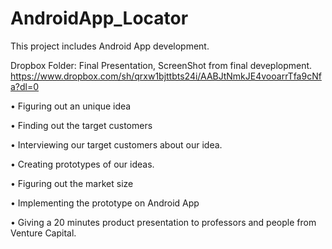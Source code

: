 # AndroidApp_Locator
This project includes Android App development.

Dropbox Folder: Final Presentation, ScreenShot from final deveplopment.
https://www.dropbox.com/sh/qrxw1bjttbts24i/AABJtNmkJE4vooarrTfa9cNfa?dl=0

• Figuring out an unique idea

• Finding out the target customers

• Interviewing our target customers about our idea.

• Creating prototypes of our ideas.

• Figuring out the market size

• Implementing the prototype on Android App

• Giving a 20 minutes product presentation to professors and people from Venture Capital.


